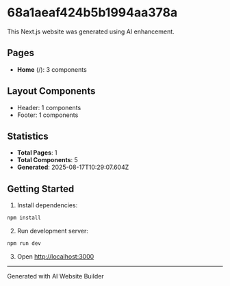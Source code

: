 # 68a1aeaf424b5b1994aa378a

This Next.js website was generated using AI enhancement.

## Pages

- **Home** (/): 3 components

## Layout Components

- Header: 1 components
- Footer: 1 components

## Statistics

- **Total Pages**: 1
- **Total Components**: 5
- **Generated**: 2025-08-17T10:29:07.604Z

## Getting Started

1. Install dependencies:
```bash
npm install
```

2. Run development server:
```bash
npm run dev
```

3. Open [http://localhost:3000](http://localhost:3000)

---
Generated with AI Website Builder
